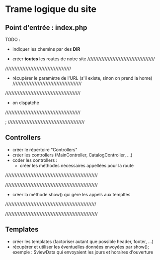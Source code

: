 # Trame logique du site

## Point d'entrée : index.php

TODO :

- indiquer les chemins par des __DIR__
  
- créer __toutes__ les routes de notre site
///////////////////////////////////////////  

//////////////////////////////////////////  
- récupérer le paramètre de l'URL (s'il existe, sinon on prend la home)
////////////////////////////////////////////  

////////////////////////////////////////////////
- on dispatche
  
////////////////////////////////////////////////  

; 
/////////////////////////////////////////////////  

## Controllers

- créer le répertoire "Controllers"
- créer les controllers (MainController, CatalogController, ...)
- coder les controllers :
  - créer les méthodes nécessaires appellées pour la route
  
///////////////////////////////////////////////////////////

///////////////////////////////////////////////////////////
  - créer la méthode show() qui gère les appels aux templtes
    
//////////////////////////////////////////////////////////


///////////////////////////////////////////////////////////

## Templates

- créer les templates (factoriser autant que possible header, footer, ...)
- récupérer et utiliser les éventuelles données envoyées par show(); exemple : $viewData qui envoyaient les jours et horaires d'ouverture
